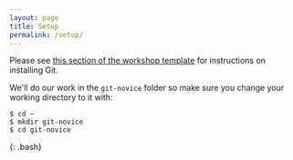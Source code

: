 ```yaml
---
layout: page
title: Setup
permalink: /setup/
---
```


Please see [this section of the workshop template][workshop-setup]
for instructions on installing Git.

We'll do our work in the `git-novice` folder so make sure you change your working directory to it with:

~~~
$ cd ~
$ mkdir git-novice
$ cd git-novice
~~~
{: .bash}

[workshop-setup]: https://swcarpentry.github.io/workshop-template/#git
